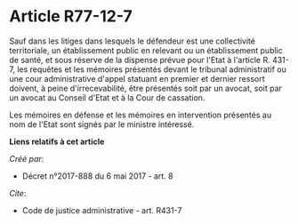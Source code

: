 # Article R77-12-7

Sauf dans les litiges dans lesquels le défendeur est une collectivité territoriale, un établissement public en relevant ou un
établissement public de santé, et sous réserve de la dispense prévue pour l'Etat à l'article R. 431-7, les requêtes et les
mémoires présentés devant le tribunal administratif ou une cour administrative d'appel statuant en premier et dernier ressort
doivent, à peine d'irrecevabilité, être présentés soit par un avocat, soit par un avocat au Conseil d'Etat et à la Cour de
cassation. 

Les mémoires en défense et les mémoires en intervention présentés au nom de l'Etat sont signés par le ministre intéressé.

**Liens relatifs à cet article**

_Créé par_:

  - Décret n°2017-888 du 6 mai 2017 - art. 8

_Cite_:

  - Code de justice administrative - art. R431-7
